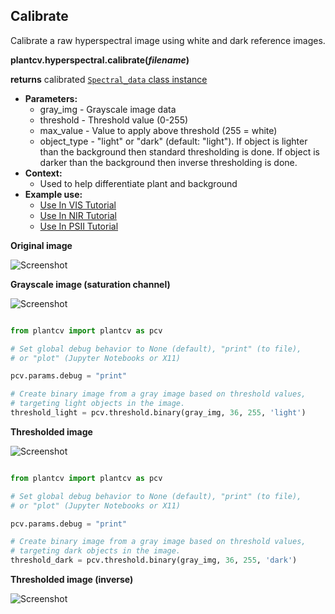 ## Calibrate

Calibrate a raw hyperspectral image using white and dark reference images. 

**plantcv.hyperspectral.calibrate(*filename*)**

**returns** calibrated [`Spectral_data` class instance](Spectral_data.md) 

- **Parameters:**
    - gray_img - Grayscale image data
    - threshold - Threshold value (0-255)
    - max_value - Value to apply above threshold (255 = white)
    - object_type - "light" or "dark" (default: "light"). If object is lighter than the background then standard 
                    thresholding is done. If object is darker than the background then inverse thresholding is done.
- **Context:**
    - Used to help differentiate plant and background
- **Example use:**
    - [Use In VIS Tutorial](vis_tutorial.md)
    - [Use In NIR Tutorial](nir_tutorial.md)
    - [Use In PSII Tutorial](psII_tutorial.md)
    
**Original image**

![Screenshot](img/documentation_images/binary_threshold/original_image.jpg)

**Grayscale image (saturation channel)**

![Screenshot](img/documentation_images/binary_threshold/saturation_image.jpg)

```python

from plantcv import plantcv as pcv

# Set global debug behavior to None (default), "print" (to file), 
# or "plot" (Jupyter Notebooks or X11)

pcv.params.debug = "print"

# Create binary image from a gray image based on threshold values, 
# targeting light objects in the image.
threshold_light = pcv.threshold.binary(gray_img, 36, 255, 'light')

```

**Thresholded image**

![Screenshot](img/documentation_images/binary_threshold/thresholded_image.jpg)

```python

from plantcv import plantcv as pcv

# Set global debug behavior to None (default), "print" (to file), 
# or "plot" (Jupyter Notebooks or X11)

pcv.params.debug = "print"

# Create binary image from a gray image based on threshold values, 
# targeting dark objects in the image.
threshold_dark = pcv.threshold.binary(gray_img, 36, 255, 'dark')

```

**Thresholded image (inverse)**

![Screenshot](img/documentation_images/binary_threshold/thresholded_inverse_image.jpg)
